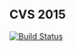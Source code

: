 ## CVS 2015

[![Build Status](https://travis-ci.org/VP42/CVS.svg?branch=master)](https://travis-ci.org/VP42/CVS)
